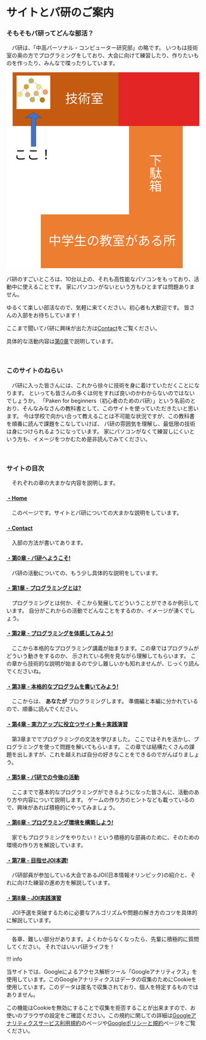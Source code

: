 # サイトとパ研のご案内

### そもそもパ研ってどんな部活？
　パ研は、「中高パーソナル・コンピューター研究部」の略です。
いつもは技術室の奥の方でプログラミングをしており、大会に向けて練習したり、作りたいものを作ったり、みんなで喋ったりしています。

<img src="./about/about-map.svg">

パ研のすごいところは、10台以上の、それも高性能なパソコンをもっており、活動中に使えることです。
家にパソコンがないという方もひとまずは問題ありません。

ゆるくて楽しい部活なので、気軽に来てください。初心者も大歓迎です。
皆さんの入部をお待ちしています！

ここまで聞いてパ研に興味が出た方は[Contact](contact)をご覧ください。

具体的な活動内容は[第0章](chapter0)で説明しています。

<br>

### このサイトのねらい
　パ研に入った皆さんには、これから徐々に技術を身に着けていただくことになります。
といっても皆さんの多くは何をすれば良いのかわからないのではないでしょうか。
「Paken for beginners（初心者のためのパ研）」という名前のとおり、そんなみなさんの教科書として、このサイトを使っていただきたいと思います。
今は学校で向かい合って教えることは不可能な状況ですが、この教科書を順番に読んで課題をこなしていけば、
パ研の雰囲気を理解し、最低限の技術は身につけられるようになっています。
家にパソコンがなくて練習しにくいという方も、イメージをつかむため是非読んでみてください。

<br>

### サイトの目次
　それぞれの章の大まかな内容を説明します。

#### [・Home](./)
　このページです。サイトとパ研についての大まかな説明をしています。

#### [・Contact](contact)
　入部の方法が書いてあります。

#### [・第0章 - パ研へようこそ!](chapter0)
　パ研の活動についての、もう少し具体的な説明をしています。

#### [・第1章 - プログラミングとは?](chapter1)
　プログラミングとは何か、そこから発展してどういうことができるか例示しています。
自分がこれからの活動でどんなことをするのか、イメージが湧くでしょう。

#### [・第2章 - プログラミングを体感してみよう!](chapter2)
　ここから本格的なプログラミング講義が始まります。この章ではプログラムがどういう動きをするのか、
示されている例を見ながら理解してもらいます。
この章から技術的な説明が始まるので少し難しいかも知れませんが、じっくり読んでくださいね。

#### [・第3章 - 本格的なプログラムを書いてみよう!](chapter3/geany)
　ここからは、 __あなたが__ プログラミングします。
準備編と本編に分かれているので、順番に読んでください。

#### [・第4章 - 実力アップに役立つサイト集＋実践演習](chapter4)
　第3章まででプログラミングの文法を学びました。
ここではそれを活かし、プログラミングを使って問題を解いてもらいます。
この章では結構たくさんの課題を出しますが、これを越えれば自分の好きなことをできるのでがんばりましょう。

#### [・第5章 - パ研での今後の活動](chapter5)
　ここまでで基本的なプログラミングができるようになった皆さんに、活動のあり方や内容について説明します。
ゲームの作り方のヒントなども載っているので、興味があれば積極的にやってみましょう。

#### [・第6章 - プログラミング環境を構築しよう!](chapter6)
　家でもプログラミングをやりたい！という積極的な部員のために、そのための環境の作り方を解説しています。

#### [・第7章 - 目指せJOI本選!](chapter7)
　パ研部員が参加している大会であるJOI(日本情報オリンピック)の紹介と、それに向けた練習の進め方を解説しています。

#### [・第8章 - JOI実践演習](chapter8)
　JOI予選を突破するために必要なアルゴリズムや問題の解き方のコツを具体的に解説しています。

******

　各章、難しい部分があります。よくわからなくなったら、先輩に積極的に質問してください。
それではいいパ研ライフを！

!!! info
    <div class="quote">当サイトでは、Googleによるアクセス解析ツール「Googleアナリティクス」を使用しています。このGoogleアナリティクスはデータの収集のためにCookieを使用しています。このデータは匿名で収集されており、個人を特定するものではありません。<p></p><p>この機能はCookieを無効にすることで収集を拒否することが出来ますので、お使いのブラウザの設定をご確認ください。この規約に関しての詳細は<a href="https://marketingplatform.google.com/about/analytics/terms/jp/" rel="noopener noreferrer" target="_blank" class="external ext_icon">Googleアナリティクスサービス利用規約</a>のページや<a href="https://policies.google.com/technologies/ads?hl=ja" rel="noopener noreferrer" target="_blank" class="external ext_icon">Googleポリシーと規約</a>ページをご覧ください。</p></div>
